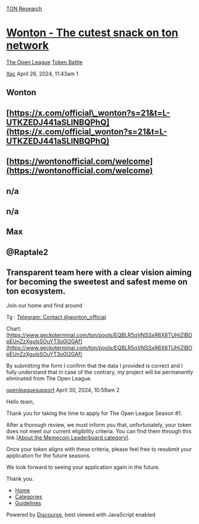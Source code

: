 [TON Research](/)

# [Wonton - The cutest snack on ton network](/t/wonton-the-cutest-snack-on-ton-network/13957)

[The Open League](/c/the-open-league/token-leaderboard/57)  [Token Battle](/c/the-open-league/token-leaderboard/57) 

    

[Xac](https://tonresear.ch/u/Xac)  April 26, 2024, 11:43am  1

## [](#wonton-1)Wonton

## [](#httpsxcomofficial_wontons21tl-utkzedj441asllnbqphq-2)[https://x.com/official\_wonton?s=21&t=L-UTKZEDJ441aSLlNBQPhQ](https://x.com/official_wonton?s=21&t=L-UTKZEDJ441aSLlNBQPhQ)

## [](#httpswontonofficialcomwelcome-3)[https://wontonofficial.com/welcome](https://wontonofficial.com/welcome)

## [](#na-4)n/a

## [](#na-5)n/a

## [](#max-6)Max

## [](#raptale2-7)@Raptale2

## [](#transparent-team-here-with-a-clear-vision-aiming-for-becoming-the-sweetest-and-safest-meme-on-ton-ecosystem-8)Transparent team here with a clear vision aiming for becoming the sweetest and safest meme on ton ecosystem.

Join our home and find around

Tg : [Telegram: Contact @wonton\_official](https://t.me/wonton_official)

Chart: [https://www.geckoterminal.com/ton/pools/EQBLR5qVNSSxR6X8TUHiZIBOpEUnZzXgulsSOuYT3o0I2GAf](https://www.geckoterminal.com/ton/pools/EQBLR5qVNSSxR6X8TUHiZIBOpEUnZzXgulsSOuYT3o0I2GAf)

By submitting the form I confirm that the data I provided is correct and I fully understand that in case of the contrary, my project will be permanently eliminated from The Open League.

 

[openleaguesupport](https://tonresear.ch/u/openleaguesupport) April 30, 2024, 10:59am  2

Hello team,

Thank you for taking the time to apply for The Open League Season #1.

After a thorough review, we must inform you that, unfortunately, your token does not meet our current eligibility criteria. You can find them through this link \[[About the Memecoin Leaderboard category](https://tonresear.ch/t/about-the-memecoin-leaderboard-category/1276)\].

Once your token aligns with these criteria, please feel free to resubmit your application for the future seasons.

We look forward to seeing your application again in the future.

Thank you.

 

*   [Home](/)
*   [Categories](/categories)
*   [Guidelines](/guidelines)

Powered by [Discourse](https://www.discourse.org), best viewed with JavaScript enabled